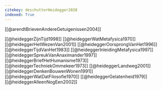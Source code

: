 ```yaml
---
citekey: deschutterHeidegger2020
indexed: True
---
```


[[@arendtBrievenAndereGetuigenissen2004]]

[[@heideggerZijnTijd1998]]
[[@heideggerWatMetafysica1970]]
[[@heideggerHetWezenVan2001]]
[[@heideggerOorsprongVanHet1996]]
[[@heideggerTijdVanHet1983]]
[[@heideggerInleidingMetafysica1997]]
[[@heideggerSpreukVanAnaximander1997]]
[[@heideggerBriefHetHumanisme1973]]
[[@heideggerTechniekOmmekeer1973]]
[[@heideggerLandweg2001]]
[[@heideggerDenkenBouwenWonen1991]]
[[@heideggerWatDatFilosofie1970]]
[[@heideggerGelatenheid1979]]
[[@heideggerAlleenNogEen2002]]